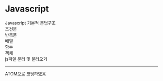 # Javascript

Javascript 기본적 문법구조   
조건문   
반복문   
배열   
함수   
객체   
js파일 분리 및 불러오기

----------------------

ATOM으로 코딩하였음
